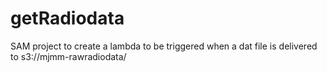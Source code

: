 # getRadiodata

SAM project to create a lambda to be triggered when a dat file is delivered to s3://mjmm-rawradiodata/

